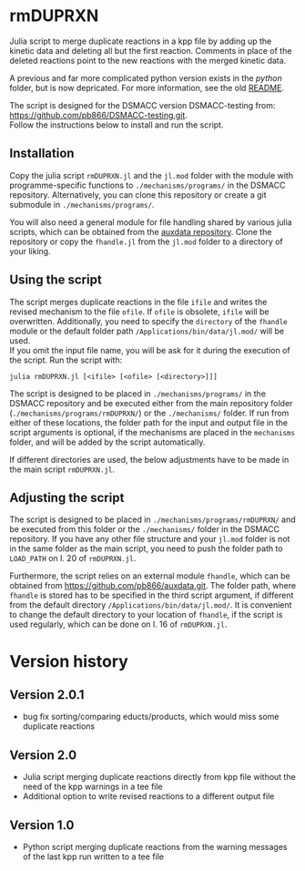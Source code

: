 rmDUPRXN
========

Julia script to merge duplicate reactions in a kpp file by adding up the kinetic
data and deleting all but the first reaction. Comments in place of the deleted
reactions point to the new reactions with the merged kinetic data.

A previous and far more complicated python version exists in the _python_ folder,
but is now depricated. For more information, see the old [README](python/README.md).

The script is designed for the DSMACC version DSMACC-testing from:
https://github.com/pb866/DSMACC-testing.git.  
Follow the instructions below to install and run the script.


Installation
------------

Copy the julia script `rmDUPRXN.jl` and the `jl.mod` folder with the module with
programme-specific functions to `./mechanisms/programs/` in the DSMACC repository.
Alternatively, you can clone this repository or create a git submodule in
`./mechanisms/programs/`.

You will also need a general module for file handling shared by various julia scripts,
which can be obtained from the [auxdata repository](https://github.com/pb866/auxdata.git).
Clone the repository or copy the `fhandle.jl` from the `jl.mod` folder to a directory
of your liking.


Using the script
----------------

The script merges duplicate reactions in the file `ifile` and writes the revised
mechanism to the file `ofile`. If `ofile` is obsolete, `ifile` will be overwritten.
Additionally, you need to specify the `directory` of the `fhandle` module or the
default folder path `/Applications/bin/data/jl.mod/` will be used.  
If you omit the input file name, you will be ask for it during the execution of
the script. Run the script with:

```
julia rmDUPRXN.jl [<ifile> [<ofile> [<directory>]]]
```

The script is designed to be placed in `./mechanisms/programs/` in the DSMACC repository
and be executed either from the main repository folder (`./mechanisms/programs/rmDUPRXN/`)
or the `./mechanisms/` folder. If run from either of these locations, the folder path
for the input and output file in the script arguments is optional, if the mechanisms are
placed in the `mechanisms` folder, and will be added by the script automatically.

If different directories are used, the below adjustments have to be made in the main
script `rmDUPRXN.jl`.


Adjusting the script
--------------------

The script is designed to be placed in `./mechanisms/programs/rmDUPRXN/` and be
executed from this folder or the `./mechanisms/` folder in the DSMACC repository.
If you have any other file structure and your `jl.mod` folder is not in the same
folder as the main script, you need to push the folder path to `LOAD_PATH` on
l. 20 of `rmDUPRXN.jl`.

Furthermore, the script relies on an external module `fhandle`, which can be obtained
from https://github.com/pb866/auxdata.git. The folder path, where `fhandle` is stored has
to be specified in the third script argument, if different from the default directory
`/Applications/bin/data/jl.mod/`. It is convenient to change the default directory
to your location of `fhandle`, if the script is used regularly, which can be done
on l. 16 of `rmDUPRXN.jl`.


Version history
===============

Version 2.0.1
-------------
- bug fix sorting/comparing educts/products, which would miss some duplicate reactions

Version 2.0
-----------
- Julia script merging duplicate reactions directly from kpp file without the
  need of the kpp warnings in a tee file
- Additional option to write revised reactions to a different output file


Version 1.0
-----------
- Python script merging duplicate reactions from the warning messages of the last
  kpp run written to a tee file
